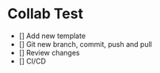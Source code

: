 # Collab Test

- [] Add new template
- [] Git new branch, commit, push and pull
- [] Review changes
- [] CI/CD
